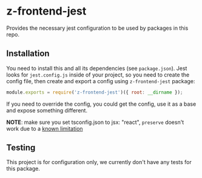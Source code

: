 # z-frontend-jest

Provides the necessary jest configuration to be used by packages in this repo.

## Installation

You need to install this and all its dependencies (see `package.json`). Jest looks for `jest.config.js` inside of your project, so you need to create the config file, then create and export a config using `z-frontend-jest` package:

```js
module.exports = require('z-frontend-jest')({ root: __dirname });
```

If you need to override the config, you could get the config, use it as a base and expose something different.

**NOTE**: make sure you set tsconfig.json to jsx: "react", `preserve` doesn't work due to a [known limitation](https://www.npmjs.com/package/ts-jest#known-limitations-for-ts-compiler-options)

## Testing

This project is for configuration only, we currently don't have any tests for this package.
